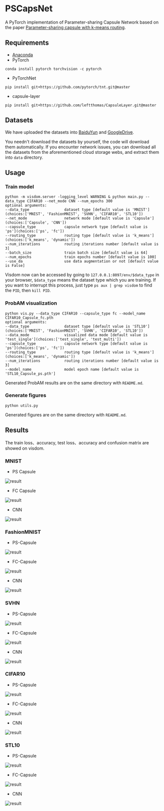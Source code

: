 # PSCapsNet
A PyTorch implementation of Parameter-sharing Capsule Network based on the paper [Parameter-sharing capsule with k-means routing]().

## Requirements
* [Anaconda](https://www.anaconda.com/download/)
* PyTorch
```
conda install pytorch torchvision -c pytorch
```
* PyTorchNet
```
pip install git+https://github.com/pytorch/tnt.git@master
```
* capsule-layer
```
pip install git+https://github.com/leftthomas/CapsuleLayer.git@master
```

## Datasets
We have uploaded the datasets into [BaiduYun](https://pan.baidu.com/s/1El-gfQUsCSk1Rllp6F0gqw) and 
[GoogleDrive](https://drive.google.com/open?id=1drHvobmckZvul60tnrpFhvdwlPUd_DcS). 

You needn't download the datasets by yourself, the code will download them automatically.
If you encounter network issues, you can download all the datasets from the aforementioned cloud storage webs, 
and extract them into `data` directory.

## Usage

### Train model
```
python -m visdom.server -logging_level WARNING & python main.py --data_type CIFAR10 --net_mode CNN --num_epochs 300
optional arguments:
--data_type                dataset type [default value is 'MNIST'](choices:['MNIST', 'FashionMNIST', 'SVHN', 'CIFAR10', 'STL10'])
--net_mode                 network mode [default value is 'Capsule'](choices:['Capsule', 'CNN'])
--capsule_type             capsule network type [default value is 'ps'](choices:['ps', 'fc'])
--routing_type             routing type [default value is 'k_means'](choices:['k_means', 'dynamic'])
--num_iterations           routing iterations number [default value is 3]
--batch_size               train batch size [default value is 64]
--num_epochs               train epochs number [default value is 100]
--use_da                   use data augmentation or not [default value is False]
```
Visdom now can be accessed by going to `127.0.0.1:8097/env/$data_type` in your browser, 
`$data_type` means the dataset type which you are training. If you want to interrupt 
this process, just type `ps aux | grep visdom` to find the `PID`, then `kill PID`.

### ProbAM visualization
```
python vis.py --data_type CIFAR10 --capsule_type fc --model_name CIFAR10_Capsule_fc.pth
optional arguments:
--data_type                dataset type [default value is 'STL10'](choices:['MNIST', 'FashionMNIST', 'SVHN', 'CIFAR10', 'STL10'])
--data_mode                visualized data mode [default value is 'test_single'](choices:['test_single', 'test_multi'])
--capsule_type             capsule network type [default value is 'ps'](choices:['ps', 'fc'])
--routing_type             routing type [default value is 'k_means'](choices:['k_means', 'dynamic'])
--num_iterations           routing iterations number [default value is 3]
--model_name               model epoch name [default value is 'STL10_Capsule_ps.pth']
```
Generated ProbAM results are on the same directory with `README.md`.

### Generate figures
```
python utils.py
```
Generated figures are on the same directory with `README.md`.

## Results
The train loss、accuracy, test loss、accuracy and confusion matrix are showed on visdom.

### MNIST
- PS Capsule

![result](results/MNIST_Capsule_ps.png)

- FC Capsule

![result](results/MNIST_Capsule_fc.png)

- CNN

![result](results/MNIST_CNN.png)

### FashionMNIST
- PS-Capsule

![result](results/FashionMNIST_Capsule_ps.png)

- FC-Capsule

![result](results/FashionMNIST_Capsule_fc.png)

- CNN

![result](results/FashionMNIST_CNN.png)

### SVHN
- PS-Capsule

![result](results/SVHN_Capsule_ps.png)

- FC-Capsule

![result](results/SVHN_Capsule_fc.png)

- CNN

![result](results/SVHN_CNN.png)

### CIFAR10
- PS-Capsule

![result](results/CIFAR10_Capsule_ps.png)

- FC-Capsule

![result](results/CIFAR10_Capsule_fc.png)

- CNN

![result](results/CIFAR10_CNN.png)

### STL10
- PS-Capsule

![result](results/STL10_Capsule_ps.png)

- FC-Capsule

![result](results/STL10_Capsule_fc.png)

- CNN

![result](results/STL10_CNN.png)
